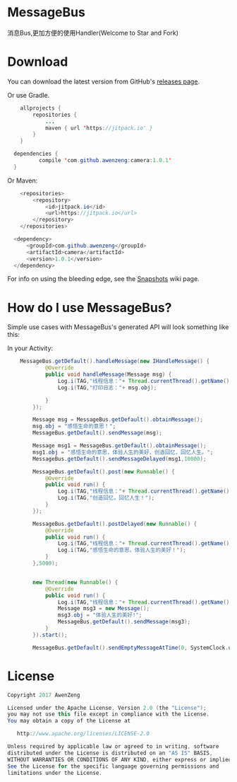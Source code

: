 # MessageBus
消息Bus,更加方便的使用Handler(Welcome to Star and Fork)

# Download
You can download the latest version from GitHub's [releases page](https://github.com/awenzeng/camera/releases).

Or use Gradle.
```java
	allprojects {
		repositories {
			...
			maven { url 'https://jitpack.io' }
		}
	}
  ```
  ```java
  	dependencies {
	        compile 'com.github.awenzeng:camera:1.0.1'
	}

```
Or Maven:
```java
	<repositories>
		<repository>
		    <id>jitpack.io</id>
		    <url>https://jitpack.io</url>
		</repository>
	</repositories>
  ```
  ```java
  	<dependency>
	    <groupId>com.github.awenzeng</groupId>
	    <artifactId>camera</artifactId>
	    <version>1.0.1</version>
	</dependency>
```
For info on using the bleeding edge, see the [Snapshots](https://jitpack.io/#awenzeng/camera) wiki page.

# How do I use MessageBus?

Simple use cases with MessageBus's generated API will look something like this:

In your Activity:
```java
    MessageBus.getDefault().handleMessage(new IHandleMessage() {
            @Override
            public void handleMessage(Message msg) {
                Log.i(TAG,"线程信息："+ Thread.currentThread().getName());
                Log.i(TAG,"打印日志："+ msg.obj);

            }
        });

        Message msg = MessageBus.getDefault().obtainMessage();
        msg.obj = "感悟生命的意思！";
        MessageBus.getDefault().sendMessage(msg);

        Message msg1 = MessageBus.getDefault().obtainMessage();
        msg1.obj = "感悟生命的意思，体验人生的美好，创造回忆，回忆人生。";
        MessageBus.getDefault().sendMessageDelayed(msg1,10000);

        MessageBus.getDefault().post(new Runnable() {
            @Override
            public void run() {
                Log.i(TAG,"线程信息："+ Thread.currentThread().getName());
                Log.i(TAG,"创造回忆，回忆人生！");
            }
        });

        MessageBus.getDefault().postDelayed(new Runnable() {
            @Override
            public void run() {
                Log.i(TAG,"线程信息："+ Thread.currentThread().getName());
                Log.i(TAG,"感悟生命的意思，体验人生的美好！");
            }
        },5000);


        new Thread(new Runnable() {
            @Override
            public void run() {
                Log.i(TAG,"线程信息："+ Thread.currentThread().getName());
                Message msg3 = new Message();
                msg3.obj = "体验人生的美好!";
                MessageBus.getDefault().sendMessage(msg3);
            }
        }).start();

        MessageBus.getDefault().sendEmptyMessageAtTime(0, SystemClock.uptimeMillis()+1000);

```


# License
```java
Copyright 2017 AwenZeng

Licensed under the Apache License, Version 2.0 (the "License");
you may not use this file except in compliance with the License.
You may obtain a copy of the License at

   http://www.apache.org/licenses/LICENSE-2.0

Unless required by applicable law or agreed to in writing, software
distributed under the License is distributed on an "AS IS" BASIS,
WITHOUT WARRANTIES OR CONDITIONS OF ANY KIND, either express or implied.
See the License for the specific language governing permissions and
limitations under the License.
```


